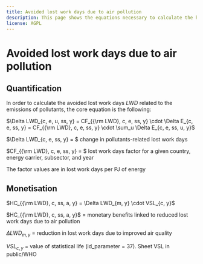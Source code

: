 ```yaml
---
title: Avoided lost work days due to air pollution
description: This page shows the equations necessary to calculate the health effects linked to reduced air pollution in terms of lost work days.
license: AGPL
---
```


<!--
© 2024, 2025 Fraunhofer-Gesellschaft e.V., München

SPDX-License-Identifier: AGPL-3.0-or-later
-->

Avoided lost work days due to air pollution
=

Quantification
-

In order to calculate the avoided lost work days $LWD$ related to the emissions of pollutants, the core equation is the following:

$\Delta LWD_{c, e, u, ss, y} = CF_{{\rm LWD}, c, e, ss, y} \cdot \Delta E_{c, e, ss, y} = CF_{{\rm LWD}, c, e, ss, y} \cdot \sum_u \Delta E_{c, e, ss, u, y}$

$\Delta LWD_{c, e, ss, y} = $ change in pollutants-related lost work days

$CF_{{\rm LWD}, c, e, ss, y} = $ lost work days factor for a given country, energy carrier, subsector, and year

The factor values are in lost work days per PJ of energy

Monetisation
-

$`HC_{{\rm LWD}, c, ss, a, y} = \Delta LWD_{m, y} \cdot VSL_{c, y}`$

$`HC_{{\rm LWD}, c, ss, a, y}`$ = monetary benefits linked to reduced lost work days due to air pollution

$`\Delta LWD_{m, y}`$ = reduction in lost work days due to improved air quality

$`VSL_{c, y}`$ = value of statistical life (id_parameter = 37). Sheet VSL in public/WHO 

